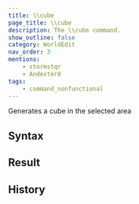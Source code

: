 ```yaml
---
title: \\cube
page_title: \\cube
description: The \\cube command.
show_outline: false
category: WorldEdit
nav_order: 3
mentions:
    - stormstqr
    - Andexter8
tags:
    - command_nonfunctional
---
```


<template-Planned />

Generates a cube in the selected area

<CommandDetailsTable
    name="\\cube"
    :categories="[
        'system', 'world', 'server', 'worldedit'
    ]"
    :requiredTags="[
        'canUseChatCommands'
    ]"
    ultraSecurityModeSecurityLevel="WorldEdit"
    version="0.0.0"
    :undoSupported="-2"
    :functional="false"
    :deprecated="false"
/>

## Syntax

<template-EmptySection />

## Result

<template-EmptySection />

## History

<template-EmptySection />
